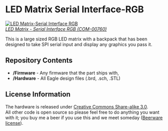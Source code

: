 LED Matrix Serial Interface-RGB
===============================

[![LED Matrix-Serial Interface RGB](https://dlnmh9ip6v2uc.cloudfront.net//images/products/7/6/0/00760-04-L.jpg)  
*LED Matrix - Serial Interface RGB (COM-00760)*](https://www.sparkfun.com/products/760)

This is a large sized RGB LED matrix with a backpack that has been designed to take SPI serial input and display any graphics you pass it.

Repository Contents
-------------------
* **/Firmware** - Any firmware that the part ships with, 
* **/Hardware** - All Eagle design files (.brd, .sch, .STL)


License Information
-------------------
The hardware is released under [Creative Commons Share-alike 3.0](http://creativecommons.org/licenses/by-sa/3.0/).  
All other code is open source so please feel free to do anything you want with it; you buy me a beer if you use this and we meet someday ([Beerware license](http://en.wikipedia.org/wiki/Beerware)).


